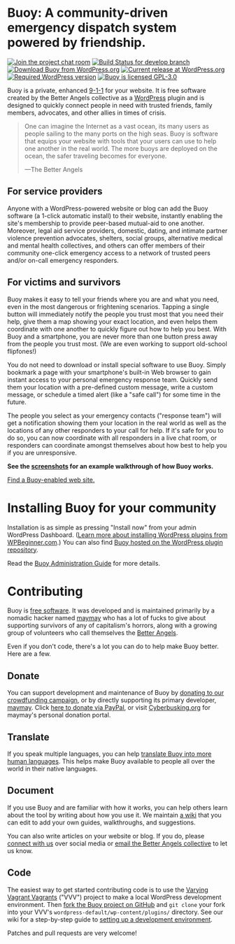 # Buoy: A community-driven emergency dispatch system powered by friendship.

[![Join the project chat room](https://badges.gitter.im/betterangels/buoy.svg)](https://gitter.im/betterangels/buoy) [![Build Status for develop branch](https://travis-ci.org/betterangels/buoy.svg?branch=develop)](https://travis-ci.org/meitar/better-angels) [![Download Buoy from WordPress.org](https://img.shields.io/wordpress/plugin/dt/buoy.svg)](https://wordpress.org/plugins/buoy/) [![Current release at WordPress.org](https://img.shields.io/wordpress/plugin/v/buoy.svg)](https://wordpress.org/plugins/buoy/) [![Required WordPress version](https://img.shields.io/wordpress/v/buoy.svg)](https://wordpress.org/plugins/buoy/developers/) [![Buoy is licensed GPL-3.0](https://img.shields.io/github/license/betterangels/buoy.svg)](https://www.gnu.org/licenses/quick-guide-gplv3.en.html)

Buoy is a private, enhanced [9-1-1](https://en.wikipedia.org/wiki/9-1-1) for your website. It is free software created by the Better Angels collective as a [WordPress](https://wordpress.org/) plugin and is designed to quickly connect people in need with trusted friends, family members, advocates, and other allies in times of crisis.

> One can imagine the Internet as a vast ocean, its many users as people sailing to the many ports on the high seas. Buoy is software that equips your website with tools that your users can use to help one another in the real world. The more buoys are deployed on the ocean, the safer traveling becomes for everyone.
>
> —The Better Angels

## For service providers

Anyone with a WordPress-powered website or blog can add the Buoy software (a 1-click automatic install) to their website, instantly enabling the site's membership to provide peer-based mutual-aid to one another. Moreover, legal aid service providers, domestic, dating, and intimate partner violence prevention advocates, shelters, social groups, alternative medical and mental health collectives, and others can offer members of their community one-click emergency access to a network of trusted peers and/or on-call emergency responders.

## For victims and survivors

Buoy makes it easy to tell your friends where you are and what you need, even in the most dangerous or frightening scenarios. Tapping a single button will immediately notify the people you trust most that you need their help, give them a map showing your exact location, and even helps them coordinate with one another to quickly figure out how to help you best. With Buoy and a smartphone, you are never more than one button press away from the people you trust most. (We are even working to support old-school flipfones!)

You do not need to download or install special software to use Buoy. Simply bookmark a page with your smartphone's built-in Web browser to gain instant access to your personal emergency response team. Quickly send them your location with a pre-defined custom message, write a custom message, or schedule a timed alert (like a "safe call") for some time in the future.

The people you select as your emergency contacts ("response team") will get a notification showing them your location in the real world as well as the locations of any other responders to your call for help. If it's safe for you to do so, you can now coordinate with all responders in a live chat room, or responders can coordinate amongst themselves about how best to help you if you are unresponsive.

**See the [screenshots](https://wordpress.org/plugins/buoy/screenshots/) for an example walkthrough of how Buoy works.**

[Find a Buoy-enabled web site.](https://github.com/meitar/better-angels/wiki/List-of-Buoy-enabled-websites)

# Installing Buoy for your community

Installation is as simple as pressing "Install now" from your admin WordPress Dashboard. ([Learn more about installing WordPress plugins from WPBeginner.com](http://www.wpbeginner.com/beginners-guide/step-by-step-guide-to-install-a-wordpress-plugin-for-beginners/).) You can also find [Buoy hosted on the WordPress plugin repository](https://wordpress.org/plugins/buoy/).

Read the [Buoy Administration Guide](https://github.com/meitar/better-angels/wiki/Buoy-Administration-Guide) for more details.

# Contributing

Buoy is [free software](https://www.gnu.org/philosophy/free-sw.en.html "What is free software?"). It was developed and is maintained primarily by a nomadic hacker named [maymay](https://maymay.net/) who has a lot of fucks to give about supporting survivors of any of capitalism's horrors, along with a growing group of volunteers who call themselves the [Better Angels](https://betterangels.github.io/).

Even if you don't code, there's a lot you can do to help make Buoy better. Here are a few.

## Donate

You can support development and maintenance of Buoy by [donating to our crowdfunding campaign](https://www.generosity.com/community-fundraising/buoy-empowering-community-based-crisis-response), or by directly supporting its primary developer, [maymay](https://maymay.net/). Click [here to donate via PayPal](https://www.paypal.com/cgi-bin/webscr?cmd=_donations&business=TJLPJYXHSRBEE&lc=US&item_name=Better%20Angels%20Buoy&item_number=Better%20Angels%20Buoy&currency_code=USD&bn=PP%2dDonationsBF%3abtn_donate_SM%2egif%3aNonHosted), or visit [Cyberbusking.org](http://Cyberbusking.org/) for maymay's personal donation portal.

## Translate

If you speak multiple languages, you can help [translate Buoy into more human languages](https://www.transifex.com/cyberbusking/better-angels/). This helps make Buoy available to people all over the world in their native languages.

## Document

If you use Buoy and are familiar with how it works, you can help others learn about the tool by writing about how you use it. We maintain [a wiki](https://github.com/meitar/better-angels/wiki) that you can edit to add your own guides, walkthroughs, and suggestions.

You can also write articles on your website or blog. If you do, please [connect with us](https://github.com/betterangels/buoy/wiki/Connect-with-Us) over social media or [email the Better Angels collective](mailto:BetterAngels@RiseUp.net) to let us know.

## Code

The easiest way to get started contributing code is to use the [Varying Vagrant Vagrants](https://github.com/Varying-Vagrant-Vagrants/VVV) ("VVV") project to make a local WordPress development environment. Then [fork the Buoy project on GitHub](https://github.com/meitar/better-angels/fork) and `git clone` your fork into your VVV's `wordpress-default/wp-content/plugins/` directory. See our wiki for a step-by-step guide to [setting up a development environment](http://github.com/meitar/better-angels/wiki/Setting-up-a-development-environment).

Patches and pull requests are very welcome!
